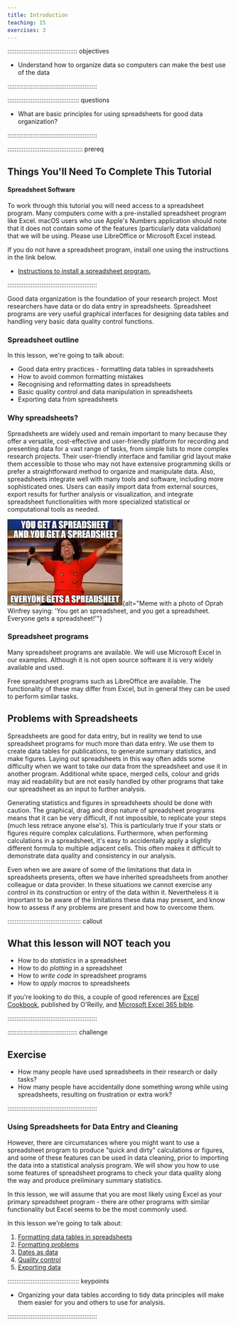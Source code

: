 ```yaml
---
title: Introduction
teaching: 15
exercises: 3
---
```


::::::::::::::::::::::::::::::::::::::: objectives

- Understand how to organize data so computers can make the best use of the data

::::::::::::::::::::::::::::::::::::::::::::::::::

:::::::::::::::::::::::::::::::::::::::: questions

- What are basic principles for using spreadsheets for good data organization?

::::::::::::::::::::::::::::::::::::::::::::::::::

::::::::::::::::::::::::::::::::::::::::::  prereq

## Things You'll Need To Complete This Tutorial

#### Spreadsheet Software

To work through this tutorial you will need access to a spreadsheet program.
Many computers come with a pre-installed spreadsheet program like Excel. macOS users who use Apple's Numbers application should note that it does not contain some of the features (particularly data validation) that we will be using. Please use LibreOffice or Microsoft Excel instead.

If you do not have a spreadsheet program, install one using the instructions
in the link below.

- [Instructions to install a spreadsheet program.](../learners/setup.md)

::::::::::::::::::::::::::::::::::::::::::::::::::

Good data organization is the foundation of your research
project. Most researchers have data or do data entry in
spreadsheets. Spreadsheet programs are very useful graphical
interfaces for designing data tables and handling very basic data
quality control functions.

### Spreadsheet outline

In this lesson, we're going to talk about:

- Good data entry practices - formatting data tables in spreadsheets
- How to avoid common formatting mistakes
- Recognising and reformatting dates in spreadsheets
- Basic quality control and data manipulation in spreadsheets
- Exporting data from spreadsheets

### Why spreadsheets?

Spreadsheets are widely used and remain important to many because they offer a versatile, cost-effective and user-friendly platform for recording and presenting data for a vast range of tasks, from simple lists to more complex research projects. Their user-friendly interface and familiar grid layout make them accessible to those who may not have extensive programming skills or prefer a straightforward method to organize and manipulate data. Also, spreadsheets integrate well with many tools and software, including more sophisticated ones. Users can easily import data from external sources, export results for further analysis or visualization, and integrate spreadsheet functionalities with more specialized statistical or computational tools as needed. 


![Oprah spreadsheet meme](fig/oprah-spreadsheet-meme.jpeg){alt="Meme with a photo of Oprah Winfrey saying: 'You get an spreadsheet, and you get a spreadsheet. Everyone gets a spreadsheet!'"}


### Spreadsheet programs

Many spreadsheet programs are available. We will use Microsoft Excel in our examples.
Although it is not open source software it is very widely available and used.

Free spreadsheet programs such as LibreOffice are available.
The functionality of these may differ from Excel, but in general they can be used to perform similar tasks.

## Problems with Spreadsheets

Spreadsheets are good for data entry,
but in reality we tend to use spreadsheet programs for much more than data entry.
We use them to create data tables for publications,
to generate summary statistics,
and make figures.
Laying out spreadsheets in this way often adds some difficulty when we want
to take our data from the spreadsheet and use it in another program.
Additional white space, merged cells, colour and grids
may aid readability but are not easily handled by other programs
that take our spreadsheet as an input to further analysis.

Generating statistics and figures in spreadsheets should be done with caution.
The graphical, drag and drop nature of spreadsheet programs means that it can be very difficult, if not impossible, to replicate your steps (much less retrace anyone else's).
This is particularly true if your stats or figures require complex calculations.
Furthermore, when performing calculations in a spreadsheet, it's easy to accidentally apply a slightly different formula to multiple adjacent cells.
This often makes it difficult to demonstrate data quality and consistency in our analysis.

Even when we are aware of some of the limitations that data in spreadsheets presents,
often we have inherited spreadsheets from another colleague or data provider.
In these situations we cannot exercise any control in its construction
or entry of the data within it.
Nevertheless it is important to be aware of the limitations these data may present, and know how to assess if any problems are present and how to overcome them.

:::::::::::::::::::::::::::::::::::::::::  callout

## What this lesson will NOT teach you

- How to do *statistics* in a spreadsheet
- How to do *plotting* in a spreadsheet
- How to *write code* in spreadsheet programs
- How to *apply macros* to spreadsheets

If you're looking to do this, a couple of good references are
[Excel Cookbook](https://search.worldcat.org/title/1419271899), published by O'Reilly, and [Microsoft Excel 365 bible](https://search.worldcat.org/en/title/1263023438).


::::::::::::::::::::::::::::::::::::::::::::::::::

:::::::::::::::::::::::::::::::::::::::  challenge

## Exercise

- How many people have used spreadsheets in their research or daily tasks?
- How many people have accidentally done something wrong while using spreadsheets, resulting on frustration or extra work?
  

::::::::::::::::::::::::::::::::::::::::::::::::::

### Using Spreadsheets for Data Entry and Cleaning

However, there are circumstances where you might want to use a spreadsheet
program to produce "quick and dirty" calculations or figures, and some of
these features can be used in data cleaning, prior to importing the data into a
statistical analysis program. We will show you how to use some features of
spreadsheet programs to check your data quality along the way and produce
preliminary summary statistics.

In this lesson, we will assume that you are most likely using Excel as
your primary spreadsheet program - there are other programs with similar functionality but Excel seems
to be the most commonly used.

In this lesson we're going to talk about:

1. [Formatting data tables in spreadsheets](01-format-data.md)
2. [Formatting problems](02-common-mistakes.md)
3. [Dates as data](03-dates-as-data.md)
4. [Quality control](04-quality-assurance.md)
5. [Exporting data](05-exporting-data.md)



:::::::::::::::::::::::::::::::::::::::: keypoints

- Organizing your data tables according to tidy data principles will make them easier for you and others to use for analysis.

::::::::::::::::::::::::::::::::::::::::::::::::::


